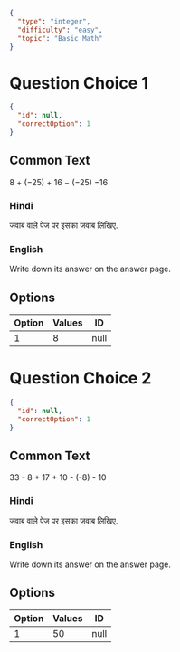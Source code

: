 ```json
{
  "type": "integer",
  "difficulty": "easy",
  "topic": "Basic Math"
}
```

# Question Choice 1
```json
{
  "id": null,
  "correctOption": 1
}
```

## Common Text
8 + (−25) + 16 − (−25) −16

### Hindi
जवाब वाले पेज पर इसका जवाब लिखिए.

### English
Write down its answer on the answer page.

## Options
| Option | Values                |ID     |
|:-------|:----------------------|:-----:|
| 1      | 8                     |null   |

# Question Choice 2
```json
{
  "id": null,
  "correctOption": 1
}
```
## Common Text
33 - 8 + 17 + 10 - (-8) - 10

### Hindi
जवाब वाले पेज पर इसका जवाब लिखिए.

### English
Write down its answer on the answer page.

## Options
| Option | Values |ID     |
|:-------|:-------|:-----:|
| 1      | 50     |null   |

